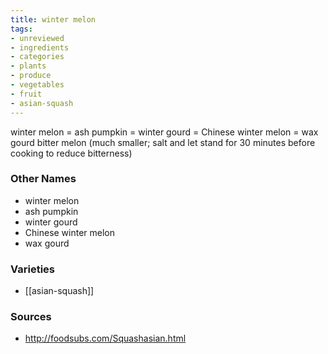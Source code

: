 ```yaml
---
title: winter melon
tags:
- unreviewed
- ingredients
- categories
- plants
- produce
- vegetables
- fruit
- asian-squash
---
```

winter melon = ash pumpkin = winter gourd = Chinese winter melon = wax gourd bitter melon (much smaller; salt and let stand for 30 minutes before cooking to reduce bitterness)

### Other Names

* winter melon
* ash pumpkin
* winter gourd
* Chinese winter melon
* wax gourd

### Varieties

* [[asian-squash]]

### Sources
* http://foodsubs.com/Squashasian.html
